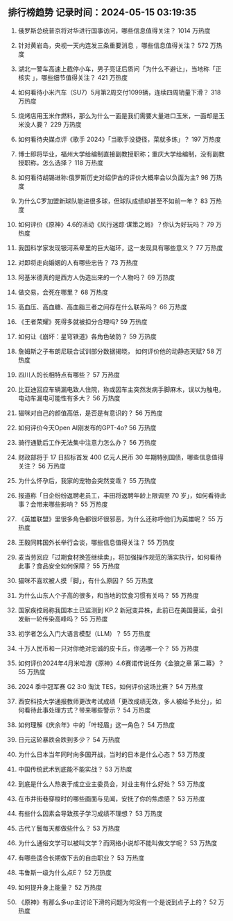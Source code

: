
## 排行榜趋势 记录时间：2024-05-15 03:19:35
  
  1. 俄罗斯总统普京将对华进行国事访问，哪些信息值得关注？ 1014 万热度
    
  2. 针对黄岩岛，央视一天内连发三条重要消息 ，哪些信息值得关注？ 572 万热度
    
  3. 湖北一警车高速上截停小车，男子亮证后质问「为什么不避让」，当地称「正核实 」，哪些细节值得关注？ 421 万热度
    
  4. 如何看待小米汽车（SU7）5月第2周交付1099辆，连续四周销量下滑？ 318 万热度
    
  5. 烧烤店用玉米作燃料，那么为什么一面是我们需要大量进口玉米，一面却是玉米没人要？ 229 万热度
    
  6. 如何看待央媒点评《歌手 2024》「当歌手没捷径，菜就多练」？ 197 万热度
    
  7. 博士即将毕业，福州大学给编制直接副教授职称；重庆大学给编制，没有副教授职称，怎么选择？ 118 万热度
    
  8. 如何看待胡锡进称:俄罗斯历史对绍伊古的评价大概率会以负面为主? 98 万热度
    
  9. 为什么C罗加盟新球队能进很多球，但球队成绩却甚至不如前一年？ 83 万热度
    
  10. 如何评价《原神》4.6的活动《风行迷踪·谋策之局》？你认为好玩吗？ 79 万热度
    
  11. 我国科学家发现银河系晕里的巨大磁环，这一发现具有哪些意义？ 77 万热度
    
  12. 对即将走向婚姻的人有哪些忠告？ 73 万热度
    
  13. 阿基米德真的是西方人伪造出来的一个人物吗？ 69 万热度
    
  14. 做交易，会死在哪里？ 68 万热度
    
  15. 高血压、高血糖、高血脂三者之间存在什么联系吗？ 66 万热度
    
  16. 《王者荣耀》死得多就被扣分合理吗? 59 万热度
    
  17. 如何让《崩坏：星穹铁道》各角色破防？ 59 万热度
    
  18. 詹姆斯之子布朗尼联合试训部分数据揭晓， 如何评价他的动静态天赋? 58 万热度
    
  19. 四川人的长相特点有哪些？ 57 万热度
    
  20. 比亚迪回应车辆漏电致人住院，称或因车主突然发病手脚麻木，误以为触电，电动车漏电可能性有多大？ 56 万热度
    
  21. 猫咪对自己的颜值高低，是否是有意识的？ 56 万热度
    
  22. 如何评价今天Open AI刚发布的GPT-4o? 56 万热度
    
  23. 骑行通勤后工作无法集中注意力怎么办？ 56 万热度
    
  24. 财政部将于 17 日招标首发 400 亿元人民币 30 年期特别国债，哪些信息值得关注？ 56 万热度
    
  25. 为什么怀孕后，我家的宠物会突然变乖？ 55 万热度
    
  26. 报道称「日企纷纷返聘老员工，丰田将返聘年龄上限调至 70 岁」，如何看待此事？会带来哪些影响？ 55 万热度
    
  27. 《英雄联盟》里很多角色都很坏很邪恶，为什么还称呼他们为英雄呢？ 55 万热度
    
  28. 王毅同韩国外长举行会谈，哪些信息值得关注？ 55 万热度
    
  29. 麦当劳回应「过期食材换签继续卖」，将加强操作规范的落实执行，如何看待此事？食品安全如何保障？ 55 万热度
    
  30. 猫咪不喜欢被人摸「脚」，有什么原因？ 55 万热度
    
  31. 为什么山东人个子高的很多，和当地的饮食习惯有关吗？ 55 万热度
    
  32. 国家疾控局称我国本土已监测到 KP.2 新冠变异株，此前已在美国蔓延，会引发新一轮传染高峰吗？ 55 万热度
    
  33. 初学者怎么入门大语言模型（LLM）？ 55 万热度
    
  34. 十万人民币和一只对你绝对忠诚的皮卡丘，你选哪一个？ 55 万热度
    
  35. 如何评价2024年4月米哈游《原神》4.6赛诺传说任务《金狼之章 第二幕》？ 55 万热度
    
  36. 2024 季中冠军赛 G2 3:0 淘汰 TES，如何评价这场比赛？ 54 万热度
    
  37. 西安科技大学通报教师更改考试成绩「更改成绩无效，多人被给予处分」，如何看待此事处理方式？带来哪些警示？ 54 万热度
    
  38. 如何理解《庆余年》中的「叶轻眉」这一角色？ 54 万热度
    
  39. 日元这轮暴跌会跌到多少？ 54 万热度
    
  40. 为什么日本当年同时向多国开战，当时的日本是什么心态？ 53 万热度
    
  41. 中国传统武术到底能不能实战？ 53 万热度
    
  42. 到底是什么人热衷于成立业主委员会，对业主有什么好处？ 53 万热度
    
  43. 在市井街巷穿梭时的哪些画面与见闻，安抚了你的焦虑感？ 53 万热度
    
  44. 有些什么因素会导致孩子学习成绩不理想？ 53 万热度
    
  45. 古代丫鬟每天都做些什么？ 53 万热度
    
  46. 为什么通俗文学可以被叫文学？而网络小说却不能叫做文学呢？ 53 万热度
    
  47. 有哪些适合长期做下去的自由职业？ 53 万热度
    
  48. 韦鲁斯一级为什么点E？ 52 万热度
    
  49. 如何提升身上能量？ 52 万热度
    
  50. 《原神》有那么多up主讨论下滑的问题为何没有一个是说到点子上的？ 52 万热度
    